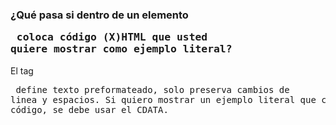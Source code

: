 ### ¿Qué pasa si dentro de un elemento <pre> coloca código (X)HTML que usted quiere mostrar como ejemplo literal?
El tag <pre> define texto preformateado, solo preserva cambios de linea y espacios. Si quiero mostrar un ejemplo literal que contenga código, se debe usar el CDATA.
